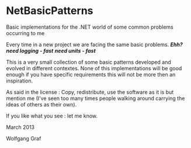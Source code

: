 # NetBasicPatterns
Basic implementations for the .NET world of some common problems occurring to me

Every time in a new project we are facing the same basic problems.
___Ehh? need logging - fast___
___need units - fast___


This is a very small collection of some basic patterns developed and evolved in different
contextes. 
None of this implementations will be good enough if you have specific requirements
this will not be more then an inspiration.

As said in the license : Copy, redistribute, use the software as it is but
mention me (I've seen too many times people walking around carrying the ideas
of others as their own).

If you like what you see : let me know.

March 2013 

Wolfgang Graf

